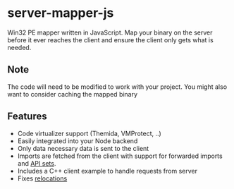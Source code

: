 # server-mapper-js
Win32 PE mapper written in JavaScript. Map your binary on the server before it ever reaches the client and ensure the client only gets what is needed.

## Note
The code will need to be modified to work with your project. You might also want to consider caching the mapped binary

## Features
- Code virtualizer support (Themida, VMProtect, ..)
- Easily integrated into your Node backend
- Only data necessary data is sent to the client
- Imports are fetched from the client with support for forwarded imports and [API sets](https://learn.microsoft.com/en-us/windows/win32/apiindex/windows-apisets).
- Includes a C++ client example to handle requests from server
- Fixes [relocations](https://0xrick.github.io/win-internals/pe7/)
